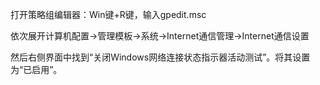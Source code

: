 打开策略组编辑器：Win键+R键，输入gpedit.msc <br>

依次展开计算机配置->管理模板->系统->Internet通信管理->Internet通信设置 <br>

然后右侧界面中找到“关闭Windows网络连接状态指示器活动测试”。将其设置为“已启用”。 
